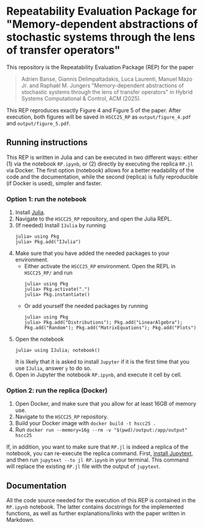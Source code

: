 # Repeatability Evaluation Package for "Memory-dependent abstractions of stochastic systems through the lens of transfer operators"

This repository is the Repeatability Evaluation Package (REP) for the paper 
> Adrien Banse, Giannis Delimpaltadakis, Luca Laurenti, Manuel Mazo Jr. and Raphaël M. Jungers
> "Memory-dependent abstractions of stochastic systems through the lens of transfer operators"
> in Hybrid Systems Computational & Control, ACM (2025).

This REP reproduces exactly Figure 4 and Figure 5 of the paper. After execution, both figures will be saved in `HSCC25_RP` as `output/figure_4.pdf` and `output/figure_5.pdf`.

## Running instructions

This REP is written in Julia and can be executed in two different ways: either (1) via the notebook `RP.ipynb`, or (2) directly by executing the replica `RP.jl` via Docker. The first option (notebook) allows for a better readability of the code and the documentation, while the second (replica) is fully reproducible (if Docker is used), simpler and faster.

### Option 1: run the notebook

1. Install [Julia](https://julialang.org/downloads/).
2. Navigate to the `HSCC25_RP` repository, and open the Julia REPL. 
3. (If needed) Install `IJulia` by running
   ```julia-repl
   julia> using Pkg
   julia> Pkg.add("IJulia")
   ```
4. Make sure that you have added the needed packages to your environment.
     - Either activate the `HSCC25_RP` environment. Open the REPL in `HSCC25_RP/` and run
       ```julia-repl
       julia> using Pkg
       julia> Pkg.activate(".")
       julia> Pkg.instantiate()
       ```
     - Or add yourself the needed packages by running
       ```julia-repl
       julia> using Pkg
       julia> Pkg.add("Distributions"); Pkg.add("LinearAlgebra"); Pkg.add("Random"); Pkg.add("MatrixEquations"); Pkg.add("Plots")
       ```
5. Open the notebook
   ```julia-repl
   julia> using IJulia; notebook()
   ```
   It is likely that it is asked to install `Jupyter` if it is the first time that you use `IJulia`, answer `y` to do so.
6. Open in Jupyter the notebook `RP.ipynb`, and execute it cell by cell.
  
### Option 2: run the replica (Docker)

1. Open Docker, and make sure that you allow for at least 16GB of memory use.
2. Navigate to the `HSCC25_RP` repository.
3. Build your Docker image with `docker build -t hscc25 .`
4. Run `docker run --memory=16g --rm -v "$(pwd)/output:/app/output" hscc25`

If, in addition, you want to make sure that `RP.jl` is indeed a replica of the notebook, you can re-execute the replica command. First, [install Jupytext](https://jupytext.readthedocs.io/en/latest/), and then run `jupytext --to jl RP.ipynb` in your terminal. This command will replace the existing `RP.jl` file with the output of `jupytext`.

## Documentation

All the code source needed for the execution of this REP is contained in the `RP.ipynb` notebook. The latter contains docstrings for the implemented functions, as well as further explanations/links with the paper written in Markdown.
